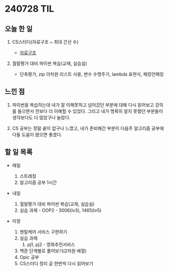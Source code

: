 # 240728 TIL

## 오늘 한 일
1. CS스터디(자료구조 ~ 최대 간선 수)
    - [자료구조](https://www.notion.so/CS-b8f86d8e8416425c932070d12e53b9d4?p=f8247541b377467fa478f15dbe3f0af3&pm=s)

2. 월말평가 대비 파이썬 복습(교재, 실습실)
   - 단축평가, zip 이차원 리스트 사용, 변수 수명주기, lambda 표현식, 패킹언패킹
   
## 느낀 점
1. 파이썬을 복습하는데 내가 잘 이해못하고 넘어갔던 부분에 대해 다시 읽어보고 강의를 들으면서 전보다 더 이해할 수 있었다. 그리고 내가 명확히 알지 못했던 부분들이 생각보다도 더 많았구나 놀랐다.

2. CS 공부는 정말 끝이 없구나 느꼈고, 내가 준비해간 부분이 다음주 알고리즘 공부에 다들 도움이 됐으면 좋겠다.

## 할 일 목록
 - 매일
    1. 스트레칭
    2. 알고리즘 공부 1시간

 - 내일
    1. 월말평가 대비 파이썬 복습(교재, 실습실)
    2. 실습 과제 - OOP2 - 3006(lv3), 1465(lv5)

 - 미정
    1. 멘탈케어 서비스 구현하기
    2. 실습 과제
        1. pj1, pj2 - 영화추천서비스
    3. 백준 단계별로 풀어보기(2차원 배열)
    4. Opic 공부
    5. CS스터디 정리 글 한번씩 다시 읽어보기